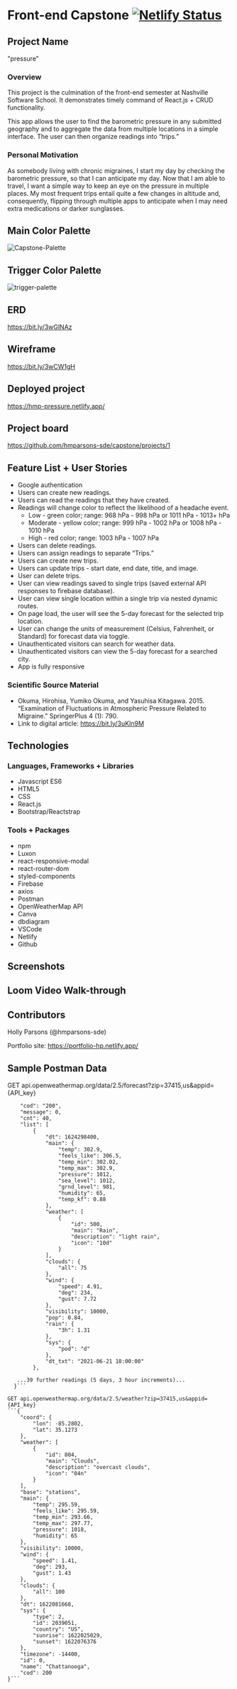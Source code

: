 # Front-end Capstone [![Netlify Status](https://api.netlify.com/api/v1/badges/ce8df96d-e54b-49a6-bae4-1ba65f9950b0/deploy-status)](https://app.netlify.com/sites/hmp-pressure/deploys)
## Project Name
"pressure"
### Overview
This project is the culmination of the front-end semester at Nashville Software School. It demonstrates timely command of React.js + CRUD functionality.

This app allows the user to find the barometric pressure in any submitted geography and to aggregate the data from multiple locations in a simple interface. The user can then organize readings into “trips.”
### Personal Motivation
As somebody living with chronic migraines, I start my day by checking the barometric pressure, so that I can anticipate my day. Now that I am able to travel, I want a simple way to keep an eye on the pressure in multiple places. My most frequent trips entail quite a few changes in altitude and, consequently, flipping through multiple apps to anticipate when I may need extra medications or darker sunglasses.
## Main Color Palette
![Capstone-Palette](https://user-images.githubusercontent.com/67122062/120078229-08b8cc00-c074-11eb-8363-3cd62a620cac.png)
## Trigger Color Palette
![trigger-palette](https://user-images.githubusercontent.com/67122062/120373559-1d989800-c2de-11eb-9a04-78441b5e8551.png)
## ERD
https://bit.ly/3wGlNAz
## Wireframe
https://bit.ly/3wCW1gH
## Deployed project
https://hmp-pressure.netlify.app/
## Project board
https://github.com/hmparsons-sde/capstone/projects/1
## Feature List + User Stories
- Google authentication
- Users can create new readings.
- Users can read the readings that they have created.
- Readings will change color to reflect the likelihood of a headache event.
    - Low - green color; range: 968 hPa - 998 hPa or 1011 hPa - 1013+ hPa
    - Moderate - yellow color; range: 999 hPa - 1002 hPa or 1008 hPa - 1010 hPa
    - High - red color; range: 1003 hPa - 1007 hPa
- Users can delete readings.
- Users can assign readings to separate “Trips.”
- Users can create new trips.
- Users can update trips - start date, end date, title, and image.
- User can delete trips.
- User can view readings saved to single trips (saved external API responses to firebase database).
- User can view single location within a single trip via nested dynamic routes.
- On page load, the user will see the 5-day forecast for the selected trip location.
- User can change the units of measurement (Celsius, Fahrenheit, or Standard) for forecast data via toggle.
- Unauthenticated visitors can search for weather data.
- Unauthenticated visitors can view the 5-day forecast for a searched city.
- App is fully responsive
### Scientific Source Material
- Okuma, Hirohisa, Yumiko Okuma, and Yasuhisa Kitagawa. 2015. “Examination of Fluctuations in Atmospheric Pressure Related to Migraine.” SpringerPlus 4 (1): 790.
- Link to digital article: https://bit.ly/3uKIn9M
## Technologies
### Languages, Frameworks + Libraries
- Javascript ES6
- HTML5
- CSS
- React.js
- Bootstrap/Reactstrap
### Tools + Packages
- npm
- Luxon
- react-responsive-modal
- react-router-dom
- styled-components
- Firebase
- axios
- Postman
- OpenWeatherMap API
- Canva
- dbdiagram
- VSCode
- Netlify
- Github
## Screenshots
## Loom Video Walk-through
## Contributors
Holly Parsons (@hmparsons-sde)

Portfolio site: https://portfolio-hp.netlify.app/
## Sample Postman Data
GET api.openweathermap.org/data/2.5/forecast?zip=37415,us&appid={API_key}
```{
    "cod": "200",
    "message": 0,
    "cnt": 40,
    "list": [
        {
            "dt": 1624298400,
            "main": {
                "temp": 302.9,
                "feels_like": 306.5,
                "temp_min": 302.02,
                "temp_max": 302.9,
                "pressure": 1012,
                "sea_level": 1012,
                "grnd_level": 981,
                "humidity": 65,
                "temp_kf": 0.88
            },
            "weather": [
                {
                    "id": 500,
                    "main": "Rain",
                    "description": "light rain",
                    "icon": "10d"
                }
            ],
            "clouds": {
                "all": 75
            },
            "wind": {
                "speed": 4.91,
                "deg": 234,
                "gust": 7.72
            },
            "visibility": 10000,
            "pop": 0.84,
            "rain": {
                "3h": 1.31
            },
            "sys": {
                "pod": "d"
            },
            "dt_txt": "2021-06-21 18:00:00"
        },
        
   ...39 further readings (5 days, 3 hour increments)...
  }```

GET api.openweathermap.org/data/2.5/weather?zip=37415,us&appid={API_key}
```{
    "coord": {
        "lon": -85.2802,
        "lat": 35.1273
    },
    "weather": [
        {
            "id": 804,
            "main": "Clouds",
            "description": "overcast clouds",
            "icon": "04n"
        }
    ],
    "base": "stations",
    "main": {
        "temp": 295.59,
        "feels_like": 295.59,
        "temp_min": 293.66,
        "temp_max": 297.77,
        "pressure": 1018,
        "humidity": 65
    },
    "visibility": 10000,
    "wind": {
        "speed": 1.41,
        "deg": 293,
        "gust": 1.43
    },
    "clouds": {
        "all": 100
    },
    "dt": 1622081668,
    "sys": {
        "type": 2,
        "id": 2039051,
        "country": "US",
        "sunrise": 1622025029,
        "sunset": 1622076376
    },
    "timezone": -14400,
    "id": 0,
    "name": "Chattanooga",
    "cod": 200
}```
